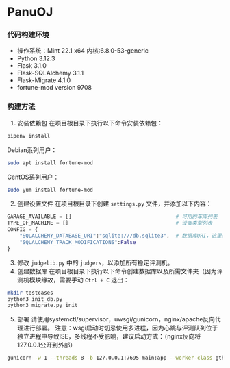 # PanuOJ
### 代码构建环境
* 操作系统：Mint 22.1 x64 内核:6.8.0-53-generic
* Python 3.12.3
* Flask 3.1.0
* Flask-SQLAlchemy 3.1.1
* Flask-Migrate 4.1.0
* fortune-mod version 9708
### 构建方法
1. 安装依赖包
在项目根目录下执行以下命令安装依赖包：
```bash
pipenv install
```
Debian系列用户：
```bash
sudo apt install fortune-mod
```
CentOS系列用户：
```bash
sudo yum install fortune-mod
```
2. 创建设置文件
在项目根目录下创建 `settings.py` 文件，并添加以下内容：
```python
GARAGE_AVAILABLE = []                                  # 可用的车库列表
TYPE_OF_MACHINE = []                                   # 设备类型列表
CONFIG = {
    "SQLALCHEMY_DATABASE_URI":"sqlite:///db.sqlite3",  # 数据库URI，这里是测试数据库，如需生产部署请使用高性能数据库
    "SQLALCHEMY_TRACK_MODIFICATIONS":False
}
```
3. 修改 `judgelib.py` 中的 `judgers`，以添加所有稳定评测机。
4. 创建数据库
在项目根目录下执行以下命令创建数据库以及所需文件夹（因为评测机模块缘故，需要手动 `Ctrl + C` 退出：
```bash
mkdir testcases
python3 init_db.py
python3 migrate.py init
```
5. 部署
请使用systemctl/supervisor，uwsgi/gunicorn，nginx/apache反向代理进行部署。
注意：wsgi启动时切忌使用多进程，因为心跳与评测队列位于独立进程中导致ISE，多线程不受影响，建议启动方式：（nginx反向将127.0.0.1公开到外部）
```bash
gunicorn -w 1 --threads 8 -b 127.0.0.1:7695 main:app --worker-class gthread
```